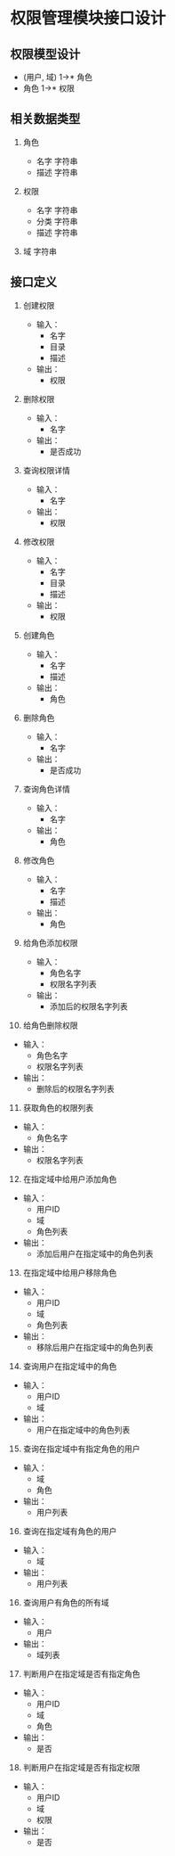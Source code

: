 # 权限管理模块接口设计

## 权限模型设计

- (用户, 域) 1->* 角色
- 角色 1->* 权限

## 相关数据类型

1. 角色
   - 名字   字符串
   - 描述   字符串

2. 权限
   - 名字   字符串
   - 分类   字符串
   - 描述   字符串

3. 域   字符串

## 接口定义

1. 创建权限
   - 输入：
      - 名字
      - 目录
      - 描述
   - 输出：
      - 权限

2. 删除权限
   - 输入：
      - 名字
   - 输出：
      - 是否成功

3. 查询权限详情
   - 输入：
      - 名字
   - 输出：
      - 权限

4. 修改权限
   - 输入：
      - 名字
      - 目录
      - 描述
   - 输出：
      - 权限

5. 创建角色
   - 输入：
      - 名字
      - 描述
   - 输出：
      - 角色

6. 删除角色
   - 输入：
      - 名字
   - 输出：
      - 是否成功

7. 查询角色详情
   - 输入：
      - 名字
   - 输出：
      - 角色

8. 修改角色
   - 输入：
      - 名字
      - 描述
   - 输出：
      - 角色

9. 给角色添加权限
   - 输入：
      - 角色名字
      - 权限名字列表
   - 输出：
      - 添加后的权限名字列表

10. 给角色删除权限
   - 输入：
      - 角色名字
      - 权限名字列表
   - 输出：
      - 删除后的权限名字列表

11. 获取角色的权限列表
   - 输入：
      - 角色名字
   - 输出：
      - 权限名字列表

12. 在指定域中给用户添加角色
   - 输入：
      - 用户ID
      - 域
      - 角色列表
   - 输出：
      - 添加后用户在指定域中的角色列表

13. 在指定域中给用户移除角色
   - 输入：
      - 用户ID
      - 域
      - 角色列表
   - 输出：
      - 移除后用户在指定域中的角色列表

14. 查询用户在指定域中的角色
   - 输入：
      - 用户ID
      - 域
   - 输出：
      - 用户在指定域中的角色列表

15. 查询在指定域中有指定角色的用户
   - 输入：
      - 域
      - 角色
   - 输出：
      - 用户列表

16. 查询在指定域有角色的用户
   - 输入：
      - 域
   - 输出：
      - 用户列表

16. 查询用户有角色的所有域
   - 输入：
      - 用户
   - 输出：
      - 域列表

17. 判断用户在指定域是否有指定角色
   - 输入：
      - 用户ID
      - 域
      - 角色
   - 输出：
      - 是否

18. 判断用户在指定域是否有指定权限
   - 输入：
      - 用户ID
      - 域
      - 权限
   - 输出：
      - 是否
